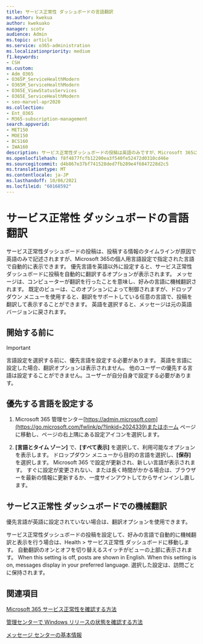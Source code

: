 ```yaml
---
title: サービス正常性 ダッシュボードの言語翻訳
ms.author: kwekua
author: kwekuako
manager: scotv
audience: Admin
ms.topic: article
ms.service: o365-administration
ms.localizationpriority: medium
f1.keywords:
- CSH
ms.custom:
- Adm_O365
- O365P_ServiceHealthModern
- O365M_ServiceHealthModern
- O365E_ViewStatusServices
- O365E_ServiceHealthModern
- seo-marvel-apr2020
ms.collection:
- Ent_O365
- M365-subscription-management
search.appverid:
- MET150
- MOE150
- BCS160
- IWA160
description: サービス正常性ダッシュボードの投稿は英語のみですが、Microsoft 365に指定した言語で自動的に表示できます。
ms.openlocfilehash: f8f4877fcfb12200ea3f540fe52472d0310cd46e
ms.sourcegitcommit: d4b867e37bf741528ded7fb289e4f6847228d2c5
ms.translationtype: MT
ms.contentlocale: ja-JP
ms.lasthandoff: 10/06/2021
ms.locfileid: "60168592"
---
```

# <a name="language-translation-for-service-health-dashboard"></a>サービス正常性 ダッシュボードの言語翻訳

サービス正常性ダッシュボードの投稿は、投稿する情報のタイムラインが原因で英語のみで記述されますが、Microsoft 365の個人用言語設定で指定された言語で自動的に表示できます。 優先言語を英語以外に設定すると、サービス正常性 ダッシュボードに投稿を自動的に翻訳するオプションが表示されます。 メッセージは、コンピューターが翻訳を行ったことを意味し、好みの言語に機械翻訳されます。 既定のビューは、このオプションによって制御されますが、ドロップダウン メニューを使用すると、翻訳をサポートしている任意の言語で、投稿を翻訳して表示することができます。 英語を選択すると、メッセージは元の英語バージョンに戻されます。

## <a name="before-you-begin"></a>開始する前に

> [!IMPORTANT]
> 言語設定を選択する前に、優先言語を設定する必要があります。 英語を言語に設定した場合、翻訳オプションは表示されません。 他のユーザーの優先する言語は設定することができません。ユーザーが自分自身で設定する必要があります。

## <a name="set-your-preferred-language"></a>優先する言語を設定する

1. Microsoft 365 管理センター[https://admin.microsoft.com](https://go.microsoft.com/fwlink/p/?linkid=2024339)またはホーム ページに移動し、ページの右上隅にある設定アイコンを選択します。

1. **[言語とタイム ゾーン]** で、**[すべて表示]** を選択して、利用可能なオプションを表示します。 ドロップダウン メニューから目的の言語を選択し、**[保存]** を選択します。 Microsoft 365 で設定が更新され、新しい言語が表示されます。 すぐに設定が変更されない、または長く時間がかかる場合は、ブラウザーを最新の情報に更新するか、一度サインアウトしてからサインインし直します。

## <a name="machine-translation-in-service-health-dashboard"></a>サービス正常性 ダッシュボードでの機械翻訳

優先言語が英語に設定されていない場合は、翻訳オプションを使用できます。

サービス正常性ダッシュボードの投稿を設定して、好みの言語で自動的に機械翻訳と表示を行う場合は、Health > サービス正常性 ダッシュボードに移動します。 自動翻訳のオンとオフを切り替えるスイッチがビューの上部に表示されます。 When this setting is off, posts are shown in English. When this setting is on, messages display in your preferred language. 選択した設定は、訪問ごとに保持されます。

## <a name="related-topics"></a>関連項目

[Microsoft 365 サービス正常性を確認する方法](view-service-health.md)

[管理センターで Windows リリースの状態を確認する方法](/windows/deployment/update/check-release-health)

[メッセージ センターの基本情報](../admin/manage/message-center.md?preserve-view=true&view=o365-worldwide#preferences)
